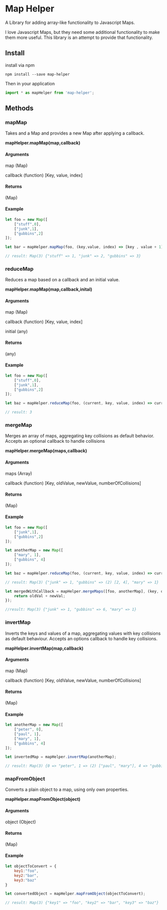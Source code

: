 # Map Helper
A Library for adding array-like functionality to Javascript Maps.

I love Javascript Maps, but they need some additional functionality to make them more useful. This library is an attempt to provide that functionality.

## Install
install via npm

```
npm install --save map-helper
```

Then in your application

```javascript
import * as mapHelper from 'map-helper';
```

## Methods

### mapMap
Takes and a Map and provides a new Map after applying a callback.

**mapHelper.mapMap(map,callback)**

#### Arguments

map (Map)

callback (function) [Key, value, index]

#### Returns
(Map)

#### Example

```javascript
let foo = new Map([
    ["stuff",0],
    ["junk",1],
    ["gubbins",2]
]);

let bar = mapHelper.mapMap(foo, (key,value, index) => [key , value + 1]);

// result: Map(3) {"stuff" => 1, "junk" => 2, "gubbins" => 3}
```

### reduceMap
Reduces a map based on a callback and an initial value.

**mapHelper.mapMap(map,callback,inital)**

#### Arguments

map (Map)

callback (function) [Key, value, index]

initial (any)

#### Returns
(any)

#### Example

```javascript
let foo = new Map([
    ["stuff",0],
    ["junk",1],
    ["gubbins",2]
]);

let baz = mapHelper.reduceMap(foo, (current, key, value, index) => current + value , 0);

// result: 3
```

### mergeMap
Merges an array of maps, aggregating key collisions as default behavior. Accepts an optional callback to handle collisions

**mapHelper.mergeMap(maps,callback)**

#### Arguments

maps (Array<Map>)

callback (function) [Key, oldValue, newValue, numberOfCollisions]

#### Returns
(Map)

#### Example

```javascript
let foo = new Map([
    ["junk",1],
    ["gubbins",2]
]);

let anotherMap = new Map([
    ["mary", 1],
    ["gubbins", 4]
]);

let baz = mapHelper.reduceMap(foo, (current, key, value, index) => current + value , 0);

// result: Map(3) {"junk" => 1, "gubbins" => (2) [2, 4], "mary" => 1}

let mergedWithCallback = mapHelper.mergeMaps([foo, anotherMap], (key, oldVal, newVal, collisions) =>{
    return oldVal + newVal;
});

//result: Map(3) {"junk" => 1, "gubbins" => 6, "mary" => 1}
```

### invertMap
Inverts the keys and values of a map, aggregating values with key collisions as default behaviour. Accepts an options callback to handle key collisions.

**mapHelper.invertMap(map,callback)**

#### Arguments

map (Map)

callback (function) [Key, oldValue, newValue, numberOfCollisions]

#### Returns
(Map)

#### Example

```javascript
let anotherMap = new Map([
    ["peter", 0],
    ["paul", 1],
    ["mary", 1],
    ["gubbins", 4]
]);

let invertedMap = mapHelper.invertMap(anotherMap);

// result: Map(3) {0 => "peter", 1 => (2) ["paul", "mary"], 4 => "gubbins"}
```

### mapFromObject
Converts a plain object to a map, using only own properties.

**mapHelper.mapFromObject(object)**

#### Arguments

object (Object)

#### Returns
(Map)

#### Example

```javascript
let objectToConvert = {
    key1:"foo",
    key2:"bar",
    key3:"baz"
}

let convertedObject = mapHelper.mapFromObject(objectToConvert);

// result: Map(3) {"key1" => "foo", "key2" => "bar", "key3" => "baz"}
```
